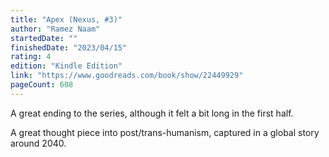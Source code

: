 ```yaml
---
title: "Apex (Nexus, #3)"
author: "Ramez Naam"
startedDate: ""
finishedDate: "2023/04/15"
rating: 4
edition: "Kindle Edition"
link: "https://www.goodreads.com/book/show/22449929"
pageCount: 608
---
```

A great ending to the series, although it felt a bit long in the first half.

A great thought piece into post/trans-humanism, captured in a global story around 2040.


